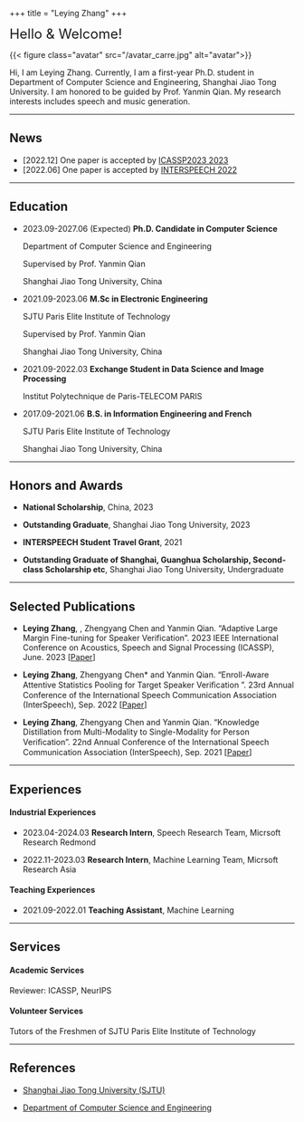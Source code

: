 +++
title = "Leying Zhang"
+++

<font size=5>Hello & Welcome!</font>

{{< figure class="avatar" src="/avatar_carre.jpg" alt="avatar">}}

Hi, I am Leying Zhang. 
Currently, I am a first-year Ph.D. student in Department of Computer Science and Engineering, Shanghai Jiao Tong University.
I am honored to be guided by Prof. Yanmin Qian. 
My research interests includes speech and music generation.

---

## News
+ [2022.12] One paper is accepted by [ICASSP2023 2023](https://2023.ieeeicassp.org/)
+ [2022.06] One paper is accepted by [INTERSPEECH 2022](https://www.interspeech2022.org/)

---

<!-- ## Research Interest

My primary research interests include architectural design and system optimization to improve performance and energy efficiency of different-size computing systems including unmanned systems and cloud systems.

My broader interests include emerging technologies and evolving applications that could ultimately lead to the next-generation green computers. -->

## Education

+ 2023.09-2027.06 (Expected) **Ph.D. Candidate in Computer Science**
        
    Department of Computer Science and Engineering

    Supervised by Prof. Yanmin Qian 

    Shanghai Jiao Tong University, China 

+ 2021.09-2023.06 **M.Sc in Electronic Engineering** 
    
    SJTU Paris Elite Institute of Technology

    Supervised by Prof. Yanmin Qian 

    Shanghai Jiao Tong University, China

+ 2021.09-2022.03 **Exchange Student in Data Science and Image Processing**
        
    Institut Polytechnique de Paris-TELECOM PARIS
        
+ 2017.09-2021.06 **B.S. in Information Engineering and French**
    
    SJTU Paris Elite Institute of Technology

    Shanghai Jiao Tong University, China

<!-- + 2017.09-2021.06 **B.S.** in Zhiyuan Honors Program of Engineering

    Zhiyuan College
    
    Shanghai Jiao Tong University, China -->


---

## Honors and Awards

+ **National Scholarship**, China, 2023

+ **Outstanding Graduate**, Shanghai Jiao Tong University,  2023

+ **INTERSPEECH Student Travel Grant**, 2021

    <!-- *Top 15% in SJTU Bachelors*, -->
+ **Outstanding Graduate of Shanghai, Guanghua Scholarship, Second-class Scholarship etc**, Shanghai Jiao Tong University,  Undergraduate

    <!-- *1st in CSE Department*, -->

---

## Selected Publications 


+ **Leying Zhang**, , Zhengyang Chen and Yanmin Qian. “Adaptive Large Margin Fine-tuning for Speaker Verification”. 2023 IEEE International Conference on Acoustics, Speech and Signal Processing (ICASSP), June. 2023 [[Paper](/leying_icassp2023.pdf)]

+ **Leying Zhang**, Zhengyang Chen* and Yanmin Qian. “Enroll-Aware Attentive Statistics Pooling for Target Speaker Veriﬁcation ”. 23rd Annual Conference of the International Speech Communication Association (InterSpeech), Sep. 2022 [[Paper](/lyz15-zhang-interspeech22.pdf)]

+ **Leying Zhang**,  Zhengyang Chen and Yanmin Qian. “Knowledge Distillation from Multi-Modality to Single-Modality for Person Veriﬁcation”. 22nd Annual Conference of the International Speech Communication Association (InterSpeech), Sep. 2021 [[Paper](/zhangINTERSPEECH2021-.pdf)]

---

## Experiences

#### Industrial Experiences

+ 2023.04-2024.03 **Research Intern**, Speech Research Team, Micrsoft Research Redmond
+ 2022.11-2023.03 **Research Intern**, Machine Learning Team, Micrsoft Research Asia   

    <!-- I worked on power-aware VM management. Per-VM power modeling, power-aware live migration,  -->

<!-- + 2021.07-2021.10 **Research Intern**, [Algorithm Innovation Lab](https://www.huaweicloud.com/lab/algorithm/about.html), Huawei

     I worded on  -->

<!-- + 2020.07-2020.09 **Software Engineering Intern**, [Youtu Lab](https://cloud.tencent.com/developer/column/1510), Tencent

     I worked on agile deployment of running systems with K8S and ELK.  -->

#### Teaching Experiences

+ 2021.09-2022.01 **Teaching Assistant**, Machine Learning
    <!-- I worked on project scheduling -->


---

## Services

#### Academic Services

Reviewer: ICASSP, NeurIPS

#### Volunteer Services

Tutors of the Freshmen of SJTU Paris Elite Institute of Technology


---

## References

+ [Shanghai Jiao Tong University (SJTU)](https://en.sjtu.edu.cn/)

+ [Department of Computer Science and Engineering](https://www.cs.sjtu.edu.cn/en/)
<!-- 
+ [Prof. Chao Li](https://www.cs.sjtu.edu.cn/~lichao/index.html) (Advisor) Professor in the School of Electronic Information and Electrical Engineering – Shanghai Jiao Tong University -->
